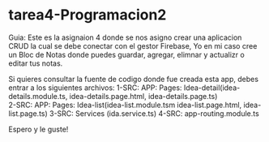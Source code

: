 # tarea4-Programacion2

Guia:
Este es la asignaion 4 donde se nos asigno crear una aplicacion CRUD la cual se debe conectar con el gestor Firebase, Yo en mi caso
cree un Bloc de Notas donde puedes guardar, agregar, elimnar y actualizr o editar tus notas.

Si quieres consultar la fuente de codigo donde fue creada esta app, debes entrar  a los siguientes archivos:
1-SRC: APP: Pages:  Idea-detail(idea-details.module.ts, idea-details.page.html, idea-details.page.ts)   
2-SRC: APP: Pages:  Idea-list(idea-list.module.tsm idea-list.page.html, idea-list.page.ts)
3-SRC: Services (ida.service.ts)
4-SRC: app-routing.module.ts

Espero y le guste!
